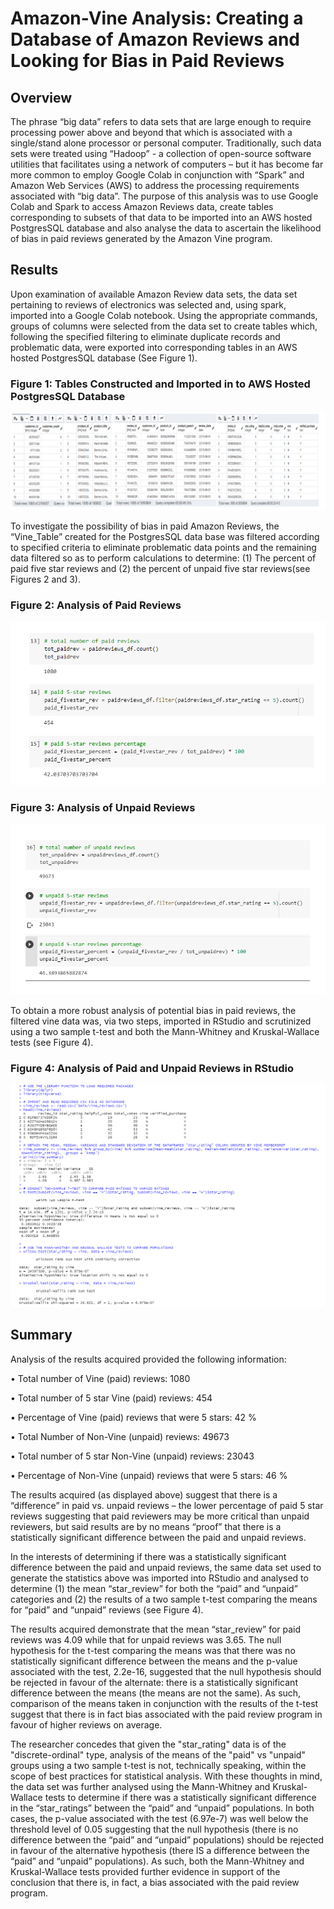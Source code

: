 # Amazon-Vine Analysis: Creating a Database of Amazon Reviews and Looking for Bias in Paid Reviews

## Overview
The phrase “big data” refers to data sets that are large enough to require processing power above and beyond that which is associated with a single/stand alone processor or personal computer.  Traditionally, such data sets were treated using “Hadoop” - a collection of open-source software utilities that facilitates using a network of computers – but it has become far more common to employ Google Colab in conjunction with “Spark” and Amazon Web Services (AWS) to address the processing requirements associated with “big data”.  The purpose of this analysis was to use Google Colab and Spark to access Amazon Reviews data, create tables corresponding to subsets of that data to be imported into an AWS hosted PostgresSQL database and also analyse the data to ascertain the likelihood of bias in paid reviews generated by the Amazon Vine program.

## Results
Upon examination of available Amazon Review data sets, the data set pertaining to reviews of electronics was selected and, using spark, imported into a Google Colab notebook.  Using the appropriate commands, groups of columns were selected from the data set to create tables which, following the specified filtering to eliminate duplicate records and problematic data, were exported into corresponding tables in an AWS hosted PostgresSQL database (See Figure 1).

### Figure 1: Tables Constructed and Imported in to AWS Hosted PostgresSQL Database
![]( https://github.com/Scruffy-Bearie/Amazon_Vine_Analysis/blob/main/IMAGES/Image3.png)

To investigate the possibility of bias in paid Amazon Reviews, the “Vine_Table” created for the PostgresSQL data base was filtered according to specified criteria to eliminate problematic data points and the remaining data filtered so as to perform calculations to determine: (1) The percent of paid five star reviews and (2) the percent of unpaid five star reviews(see Figures 2 and 3).

### Figure 2: Analysis of Paid Reviews
![]( https://github.com/Scruffy-Bearie/Amazon_Vine_Analysis/blob/main/IMAGES/Image1.png)

### Figure 3: Analysis of Unpaid Reviews
![]( https://github.com/Scruffy-Bearie/Amazon_Vine_Analysis/blob/main/IMAGES/Image2.png)

To obtain a more robust analysis of potential bias in paid reviews, the filtered vine data was, via two steps, imported in RStudio and scrutinized using a two sample t-test and both the Mann-Whitney and Kruskal-Wallace tests (see Figure 4).

### Figure 4: Analysis of Paid and Unpaid Reviews in RStudio
![](https://github.com/Scruffy-Bearie/Amazon_Vine_Analysis/blob/main/IMAGES/Image5.png) 

## Summary
Analysis of the results acquired provided the following information:

•	Total number of Vine (paid) reviews: 1080

•	Total number of 5 star Vine (paid) reviews: 454

•	Percentage of Vine (paid) reviews that were 5 stars: 42 %


•	Total Number of Non-Vine (unpaid) reviews: 49673

•	Total number of 5 star Non-Vine (unpaid) reviews: 23043

•	Percentage of Non-Vine (unpaid) reviews that were 5 stars: 46 %

The results acquired (as displayed above) suggest that there is a “difference” in paid vs. unpaid reviews – the lower percentage of paid 5 star reviews suggesting that paid reviewers may be more critical than unpaid reviewers, but said results are by no means “proof” that there is a statistically significant difference between the paid and unpaid reviews.

In the interests of determining if there was a statistically significant difference between the paid and unpaid reviews, the same data set used to generate the statistics above was imported into RStudio and analysed to determine (1) the mean “star_review” for both the “paid” and “unpaid” categories and (2) the results of a two sample t-test comparing the means for “paid” and “unpaid” reviews (see Figure 4).

The results acquired demonstrate that the mean “star_review” for paid reviews was 4.09 while that for unpaid reviews was 3.65.  The null hypothesis for the t-test comparing the means was that there was no statistically significant difference between the means and the p-value associated with the test, 2.2e-16, suggested that the null hypothesis should be rejected in favour of the alternate: there is a statistically significant difference between the means (the means are not the same).  As such, comparison of the means taken in conjunction with the results of the t-test suggest that there is in fact bias associated with the paid review program in favour of higher reviews on average.

The researcher concedes that given the "star_rating" data is of the "discrete-ordinal" type, analysis of the means of the "paid" vs "unpaid" groups using a two sample t-test is not, technically speaking, within the scope of best practices for statistical analysis.  With these thoughts in mind, the data set was further analysed using the Mann-Whitney and Kruskal-Wallace tests to determine if there was a statistically significant difference in the “star_ratings” between the “paid” and “unpaid” populations.  In both cases, the p-value associated with the test (6.97e-7) was well below the threshold level of 0.05 suggesting that the null hypothesis (there is no difference between the “paid” and “unpaid” populations) should be rejected in favour of the alternative hypothesis (there IS a difference between the “paid” and “unpaid” populations).  As such, both the Mann-Whitney and Kruskal-Wallace tests provided further evidence in support of the conclusion that there is, in fact, a bias associated with the paid review program.
